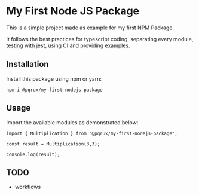 # My First Node JS Package

This is a simple project made as example for my first NPM Package.

It follows the best practices for typescript coding, separating every module, testing with jest, using CI and providing examples.

## Installation

Install this package using npm or yarn:
```
npm i @pqrux/my-first-nodejs-package
```

## Usage

Import the available modules as demonstrated below: 

```
import { Multiplication } from "@pqrux/my-first-nodejs-package";

const result = Multiplication(3,3);

console.log(result);
```

## TODO

- workflows